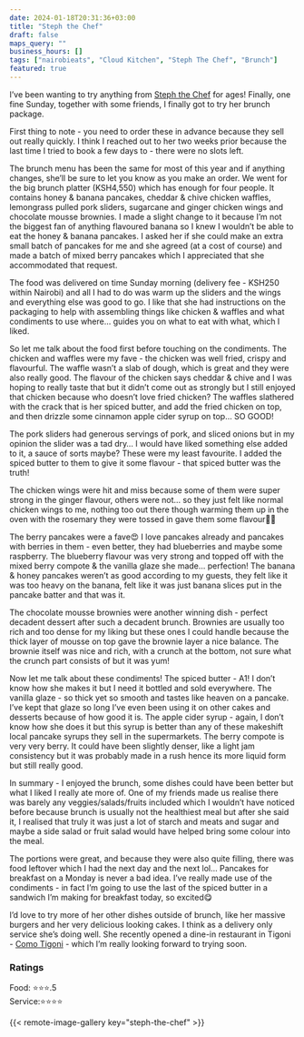 ```yaml
---
date: 2024-01-18T20:31:36+03:00
title: "Steph the Chef"
draft: false
maps_query: ""
business_hours: []
tags: ["nairobieats", "Cloud Kitchen", "Steph The Chef", "Brunch"]
featured: true
---
```


I’ve been wanting to try anything from [Steph the Chef](https://www.instagram.com/_stephthechef_/) for ages! Finally, one fine Sunday, together with some friends, I finally got to try her brunch package.

First thing to note - you need to order these in advance because they sell out really quickly. I think I reached out to her two weeks prior because the last time I tried to book a few days to - there were no slots left.

The brunch menu has been the same for most of this year and if anything changes, she’ll be sure to let you know as you make an order. We went for the big brunch platter (KSH4,550) which has enough for four people. It contains honey & banana pancakes, cheddar & chive chicken waffles, lemongrass pulled pork sliders, sugarcane and ginger chicken wings and chocolate mousse brownies. I made a slight change to it because I’m not the biggest fan of anything flavoured banana so I knew I wouldn’t be able to eat the honey & banana pancakes. I asked her if she could make an extra small batch of pancakes for me and she agreed (at a cost of course) and made a batch of mixed berry pancakes which I appreciated that she accommodated that request.

The food was delivered on time Sunday morning (delivery fee - KSH250 within Nairobi) and all I had to do was warm up the sliders and the wings and everything else was good to go. I like that she had instructions on the packaging to help with assembling things like chicken & waffles and what condiments to use where… guides you on what to eat with what, which I liked.

So let me talk about the food first before touching on the condiments. The chicken and waffles were my fave - the chicken was well fried, crispy and flavourful. The waffle wasn’t a slab of dough, which is great and they were also really good. The flavour of the chicken says cheddar & chive and I was hoping to really taste that but it didn’t come out as strongly but I still enjoyed that chicken because who doesn’t love fried chicken? The waffles slathered with the crack that is her spiced butter, and add the fried chicken on top, and then drizzle some cinnamon apple cider syrup on top… SO GOOD!

The pork sliders had generous servings of pork, and sliced onions but in my opinion the slider was a tad dry… I would have liked something else added to it, a sauce of sorts maybe? These were my least favourite. I added the spiced butter to them to give it some flavour - that spiced butter was the truth!

The chicken wings were hit and miss because some of them were super strong in the ginger flavour, others were not… so they just felt like normal chicken wings to me, nothing too out there though warming them up in the oven with the rosemary they were tossed in gave them some flavour👌🏾

The berry pancakes were a fave😍 I love pancakes already and pancakes with berries in them - even better, they had blueberries and maybe some raspberry. The blueberry flavour was very strong and topped off with the mixed berry compote & the vanilla glaze she made… perfection! The banana & honey pancakes weren’t as good according to my guests, they felt like it was too heavy on the banana, felt like it was just banana slices put in the pancake batter and that was it.

The chocolate mousse brownies were another winning dish - perfect decadent dessert after such a decadent brunch. Brownies are usually too rich and too dense for my liking but these ones I could handle because the thick layer of mousse on top gave the brownie layer a nice balance. The brownie itself was nice and rich, with a crunch at the bottom, not sure what the crunch part consists of but it was yum!

Now let me talk about these condiments! The spiced butter - A1! I don’t know how she makes it but I need it bottled and sold everywhere. The vanilla glaze - so thick yet so smooth and tastes like heaven on a pancake. I’ve kept that glaze so long I’ve even been using it on other cakes and desserts because of how good it is. The apple cider syrup - again, I don’t know how she does it but this syrup is better than any of these makeshift local pancake syrups they sell in the supermarkets. The berry compote is very very berry. It could have been slightly denser, like a light jam consistency but it was probably made in a rush hence its more liquid form but still really good.

In summary - I enjoyed the brunch, some dishes could have been better but what I liked I really ate more of. One of my friends made us realise there was barely any veggies/salads/fruits included which I wouldn’t have noticed before because brunch is usually not the healthiest meal but after she said it, I realised that truly it was just a lot of starch and meats and sugar and maybe a side salad or fruit salad would have helped bring some colour into the meal.

The portions were great, and because they were also quite filling, there was food leftover which I had the next day and the next lol… Pancakes for breakfast on a Monday is never a bad idea. I’ve really made use of the condiments - in fact I’m going to use the last of the spiced butter in a sandwich I’m making for breakfast today, so excited😋

I’d love to try more of her other dishes outside of brunch, like her massive burgers and her very delicious looking cakes. I think as a delivery only service she’s doing well. She recently opened a dine-in restaurant in Tigoni - [Como Tigoni](https://www.instagram.com/comotigoni/) - which I’m really looking forward to trying soon.

### Ratings

Food: ⭐️⭐️⭐️.5<br>
Service:⭐️⭐️⭐️⭐️

{{< remote-image-gallery key="steph-the-chef" >}}
